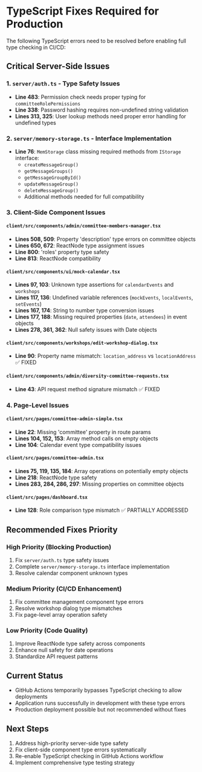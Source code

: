 # TypeScript Fixes Required for Production

The following TypeScript errors need to be resolved before enabling full type checking in CI/CD:

## Critical Server-Side Issues

### 1. `server/auth.ts` - Type Safety Issues
- **Line 483**: Permission check needs proper typing for `committeeRolePermissions`
- **Line 338**: Password hashing requires non-undefined string validation
- **Lines 313, 325**: User lookup methods need proper error handling for undefined types

### 2. `server/memory-storage.ts` - Interface Implementation
- **Line 76**: `MemStorage` class missing required methods from `IStorage` interface:
  - `createMessageGroup()`
  - `getMessageGroups()`
  - `getMessageGroupById()`
  - `updateMessageGroup()`
  - `deleteMessageGroup()`
  - Additional methods needed for full compatibility

### 3. Client-Side Component Issues

#### `client/src/components/admin/committee-members-manager.tsx`
- **Lines 508, 509**: Property 'description' type errors on committee objects
- **Lines 650, 672**: ReactNode type assignment issues
- **Line 800**: 'roles' property type safety
- **Line 813**: ReactNode compatibility

#### `client/src/components/ui/mock-calendar.tsx`
- **Lines 97, 103**: Unknown type assertions for `calendarEvents` and `workshops`
- **Lines 117, 136**: Undefined variable references (`mockEvents`, `localEvents`, `setEvents`)
- **Lines 167, 174**: String to number type conversion issues
- **Lines 177, 188**: Missing required properties (`date`, `attendees`) in event objects
- **Lines 278, 361, 362**: Null safety issues with Date objects

#### `client/src/components/workshops/edit-workshop-dialog.tsx`
- **Line 90**: Property name mismatch: `location_address` vs `locationAddress` ✅ FIXED

#### `client/src/components/admin/diversity-committee-requests.tsx`
- **Line 43**: API request method signature mismatch ✅ FIXED

### 4. Page-Level Issues

#### `client/src/pages/committee-admin-simple.tsx`
- **Line 22**: Missing 'committee' property in route params
- **Lines 104, 152, 153**: Array method calls on empty objects
- **Line 104**: Calendar event type compatibility issues

#### `client/src/pages/committee-admin.tsx`
- **Lines 75, 119, 135, 184**: Array operations on potentially empty objects
- **Line 218**: ReactNode type safety
- **Lines 283, 284, 286, 297**: Missing properties on committee objects

#### `client/src/pages/dashboard.tsx`
- **Line 128**: Role comparison type mismatch ✅ PARTIALLY ADDRESSED

## Recommended Fixes Priority

### High Priority (Blocking Production)
1. Fix `server/auth.ts` type safety issues
2. Complete `server/memory-storage.ts` interface implementation
3. Resolve calendar component unknown types

### Medium Priority (CI/CD Enhancement)
1. Fix committee management component type errors
2. Resolve workshop dialog type mismatches
3. Fix page-level array operation safety

### Low Priority (Code Quality)
1. Improve ReactNode type safety across components
2. Enhance null safety for date operations
3. Standardize API request patterns

## Current Status
- GitHub Actions temporarily bypasses TypeScript checking to allow deployments
- Application runs successfully in development with these type errors
- Production deployment possible but not recommended without fixes

## Next Steps
1. Address high-priority server-side type safety
2. Fix client-side component type errors systematically
3. Re-enable TypeScript checking in GitHub Actions workflow
4. Implement comprehensive type testing strategy